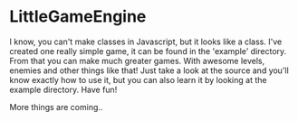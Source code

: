 LittleGameEngine
===============
I know, you can't make classes in Javascript, but it looks like a class. 
I've created one really simple game, it can be found in the 'example' directory. From that you can make much greater games. With awesome levels, enemies and other things like that! Just take a look at  the source and you'll know exactly how to use it, but you can also learn it by looking at the example directory. Have fun!

More things are coming..
